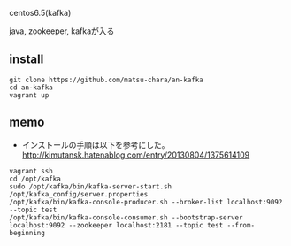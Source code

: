 centos6.5(kafka)

java, zookeeper, kafkaが入る

## install

```
git clone https://github.com/matsu-chara/an-kafka
cd an-kafka
vagrant up
```

## memo

* インストールの手順は以下を参考にした。 http://kimutansk.hatenablog.com/entry/20130804/1375614109

```
vagrant ssh
cd /opt/kafka
sudo /opt/kafka/bin/kafka-server-start.sh /opt/kafka_config/server.properties
/opt/kafka/bin/kafka-console-producer.sh --broker-list localhost:9092 --topic test
/opt/kafka/bin/kafka-console-consumer.sh --bootstrap-server localhost:9092 --zookeeper localhost:2181 --topic test --from-beginning
```
